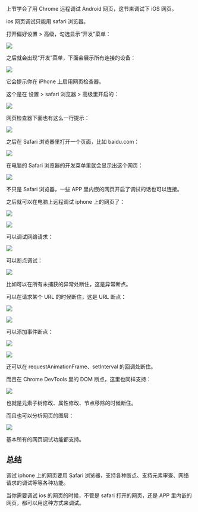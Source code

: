 上节学会了用 Chrome 远程调试 Android 网页，这节来调试下 iOS 网页。

ios 网页调试只能用 safari 浏览器。

打开偏好设置 > 高级，勾选显示“开发”菜单：

![](./images/680d81d5342d4438bdf197815e017fd4~tplv-k3u1fbpfcp-watermark.image.png)

之后就会出现“开发”菜单，下面会展示所有连接的设备：

![](./images/a2308dc22c55472fa24dc7815d7c6efb~tplv-k3u1fbpfcp-watermark.image.png)

它会提示你在 iPhone 上启用网页检查器。

这个是在 设置 > safari 浏览器 > 高级里开启的：

![](./images/8a5dc23b739f4876a244a6414b5025c8~tplv-k3u1fbpfcp-watermark.image.png)

网页检查器下面也有这么一行提示：

![](./images/12fe302f9dae4ff1a48649fba31d60ff~tplv-k3u1fbpfcp-watermark.image.png)

之后在 Safari 浏览器里打开一个页面，比如 baidu.com：

![](./images/f0bc41ff738a4cf0939d74e9a67a29e2~tplv-k3u1fbpfcp-watermark.image.png)

在电脑的 Safari 浏览器的开发菜单里就会显示出这个网页：

![](./images/e2a49706ec5347d08ea31cacf7ad64b4~tplv-k3u1fbpfcp-watermark.image.png)

不只是 Safari 浏览器，一些 APP 里内嵌的网页开启了调试的话也可以连接。

之后就可以在电脑上远程调试 iphone 上的网页了：

![](./images/b5f0abd6d6384e488c75acc59ae261fc~tplv-k3u1fbpfcp-watermark.image.png)

![](./images/bd64fd0e85524a1789577776bf585ff3~tplv-k3u1fbpfcp-watermark.image.png)

可以调试网络请求：

![](./images/ae8d89757b6a44c7af251439d0b2a528~tplv-k3u1fbpfcp-watermark.image.png)

可以断点调试：

![](./images/3032a6c7a01e4982a8bea6a6621d7fa2~tplv-k3u1fbpfcp-watermark.image.png)

比如可以在所有未捕获的异常处断住，这是异常断点。

可以在请求某个 URL 的时候断住，这是 URL 断点：

![](./images/d4e2fedfd34849519987db89cc950acd~tplv-k3u1fbpfcp-watermark.image.png)

![](./images/f636564bdb684f338dba6c719168e7cd~tplv-k3u1fbpfcp-watermark.image.png)

可以添加事件断点：

![](./images/d42dd08935964a1285adbef861b3ccef~tplv-k3u1fbpfcp-watermark.image.png)

![](./images/df5aff8a0c864d5a8d9f0fd73225adc0~tplv-k3u1fbpfcp-watermark.image.png)

还可以在 requestAnimationFrame、setInterval 的回调处断住。

而且在 Chrome DevTools 里的 DOM 断点，这里也同样支持：

![](./images/4ff9c1ec1f29480ca305ac7d7790e2da~tplv-k3u1fbpfcp-watermark.image.png)

也就是元素子树修改、属性修改、节点移除的时候断住。

而且也可以分析网页的图层：

![](./images/42527bc908624aa688e15bee684106ae~tplv-k3u1fbpfcp-watermark.image.png)

基本所有的网页调试功能都支持。

## 总结

调试 iphone 上的网页要用 Safari 浏览器，支持各种断点、支持元素审查、网络请求的调试等等各种功能。

当你需要调试 ios 的网页的时候，不管是 safari 打开的网页，还是 APP 里内嵌的网页，都可以用这种方式来调试。


